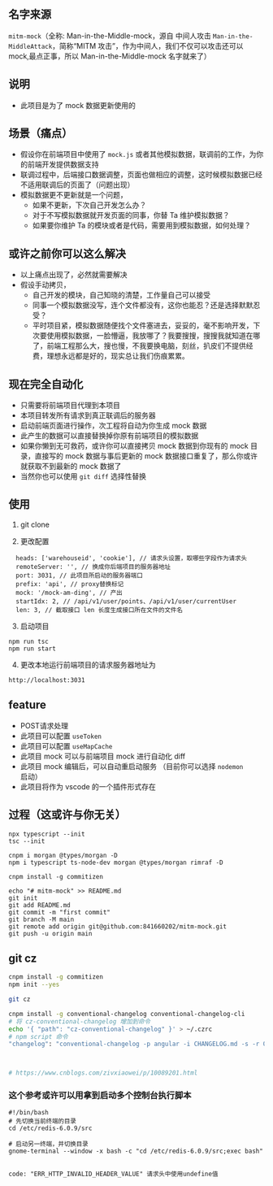 ## 名字来源
  `mitm-mock`（全称: Man-in-the-Middle-mock，源自 中间人攻击  `Man-in-the-MiddleAttack`，简称“MITM 攻击”，作为中间人，我们不仅可以攻击还可以 mock,最点正事，所以 Man-in-the-Middle-mock 名字就来了）
## 说明

-   此项目是为了 mock 数据更新使用的

## 场景（痛点）

-   假设你在前端项目中使用了 `mock.js` 或者其他模拟数据，联调前的工作，为你的前端开发提供数据支持
-   联调过程中，后端接口数据调整，页面也做相应的调整，这时候模拟数据已经不适用联调后的页面了（问题出现）
-   模拟数据更不更新就是一个问题，
    -   如果不更新，下次自己开发怎么办？
    -   对于不写模拟数据就开发页面的同事，你替 Ta 维护模拟数据？
    -   如果要你维护 Ta 的模块或者是代码，需要用到模拟数据，如何处理？

## 或许之前你可以这么解决

-   以上痛点出现了，必然就需要解决
-   假设手动拷贝，
    -   自己开发的模块，自己知晓的清楚，工作量自己可以接受
    -   同事一个模拟数据没写，连个文件都没有，这你也能忍？还是选择默默忍受？
    -   平时项目紧，模拟数据随便找个文件塞进去，妥妥的，毫不影响开发，下次要使用模拟数据，一脸懵逼，我放哪了？我要搜搜，搜搜我就知道在哪了，前端工程那么大，搜也慢，不我要换电脑，刻丝，扒皮们不提供经费，理想永远都是好的，现实总让我们伤痕累累。

## 现在完全自动化

-   只需要将前端项目代理到本项目
-   本项目转发所有请求到真正联调后的服务器
-   启动前端页面进行操作，次工程将自动为你生成 mock 数据
-   此产生的数据可以直接替换掉你原有前端项目的模拟数据
-   如果你懒到无可救药，或许你可以直接拷贝 mock 数据到你现有的 mock 目录，直接写的 mock 数据与事后更新的 mock 数据接口重复了，那么你或许就获取不到最新的 mock 数据了
-   当然你也可以使用 `git diff` 选择性替换

## 使用
1. git clone

2. 更改配置

```
  heads: ['warehouseid', 'cookie'], // 请求头设置，取哪些字段作为请求头
  remoteServer: '', // 换成你后端项目的服务器地址
  port: 3031, // 此项目所启动的服务器端口
  prefix: 'api', // proxy替换标记
  mock: '/mock-am-ding', // 产出
  startIdx: 2, // /api/v1/user/points、/api/v1/user/currentUser
  len: 3, // 截取接口 len 长度生成接口所在文件的文件名
```

3. 启动项目

```
npm run tsc
npm run start
```
4. 更改本地运行前端项目的请求服务器地址为

```
http://localhost:3031

```

## feature
-   POST请求处理
-   此项目可以配置 `useToken`
-   此项目可以配置 `useMapCache`
-   此项目 mock 可以与前端项目 mock 进行自动化 diff
-   此项目 mock 编辑后，可以自动重启动服务 （目前你可以选择 `nodemon` 启动）
-   此项目将作为 vscode 的一个插件形式存在

## 过程（这或许与你无关）
```
npx typescript --init
tsc --init
```

```
cnpm i morgan @types/morgan -D
npm i typescript ts-node-dev morgan @types/morgan rimraf -D

```

```
cnpm install -g commitizen
```

```
echo "# mitm-mock" >> README.md
git init
git add README.md
git commit -m "first commit"
git branch -M main
git remote add origin git@github.com:841660202/mitm-mock.git
git push -u origin main

```
## git cz

```sh
cnpm install -g commitizen
npm init --yes

git cz

cnpm install -g conventional-changelog conventional-changelog-cli
# 将 cz-conventional-changelog 增加到命令
echo '{ "path": "cz-conventional-changelog" }' > ~/.czrc
# npm script 命令
"changelog": "conventional-changelog -p angular -i CHANGELOG.md -s -r 0"



# https://www.cnblogs.com/zivxiaowei/p/10089201.html
```

### 这个参考或许可以用拿到启动多个控制台执行脚本
```
#!/bin/bash
# 先切换当前终端的目录
cd /etc/redis-6.0.9/src

# 启动另一终端，并切换目录
gnome-terminal --window -x bash -c "cd /etc/redis-6.0.9/src;exec bash"


```

```
code: "ERR_HTTP_INVALID_HEADER_VALUE" 请求头中使用undefine值
```